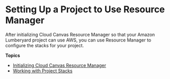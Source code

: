# Setting Up a Project to Use Resource Manager<a name="cloud-canvas-rm-setup"></a>

After initializing Cloud Canvas Resource Manager so that your Amazon Lumberyard project can use AWS, you can use Resource Manager to configure the stacks for your project\.

**Topics**
+ [Initializing Cloud Canvas Resource Manager](cloud-canvas-ui-rm-initialize.md)
+ [Working with Project Stacks](cloud-canvas-ui-rm-project-stack.md)